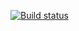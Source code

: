 [![Build status](https://ci.appveyor.com/api/projects/status/fkqagxu7qxglspfn?svg=true)](https://ci.appveyor.com/project/RuzaikinDY/autotesting-hw2-2)
